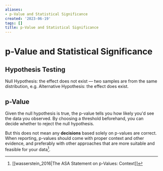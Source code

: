 ```yaml
---
aliases:
- p-Value and Statistical Significance
created: '2023-06-19'
tags: []
title: p-Value and Statistical Significance
---
```


# p-Value and Statistical Significance

## Hypothesis Testing

Null Hypothesis: the effect does not exist — two samples are from the same distribution, e.g.
Alternative Hypothesis: the effect does exist.

## p-Value

Given the null hypothesis is true, the p-value tells you how likely you'd see the data you observed. By choosing a threshold beforehand, you can decide whether to reject the null hypothesis.

But this does not mean any **decisions** based solely on p-values are correct. When reporting, p-values should come with proper context and other evidence, and preferably with other approaches that are more suitable and feasible for your data[^1].

[^1]: [[wasserstein_2016|The ASA Statement on p-Values: Context]]